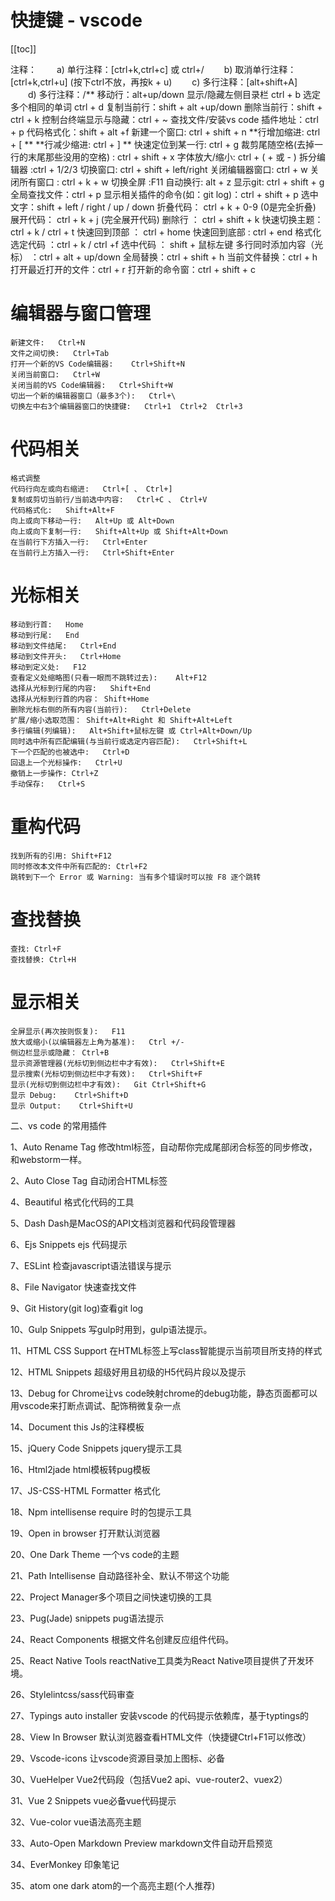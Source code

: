 
# 快捷键 - vscode

[[toc]]


注释：
　　a) 单行注释：[ctrl+k,ctrl+c] 或 ctrl+/
　　b) 取消单行注释：[ctrl+k,ctrl+u] (按下ctrl不放，再按k + u)
　　c) 多行注释：[alt+shift+A]
　　d) 多行注释：/**
移动行：alt+up/down
显示/隐藏左侧目录栏 ctrl + b
选定多个相同的单词  ctrl + d
复制当前行：shift + alt +up/down
删除当前行：shift + ctrl + k
控制台终端显示与隐藏：ctrl + ~
查找文件/安装vs code 插件地址：ctrl + p
代码格式化：shift + alt +f
新建一个窗口: ctrl + shift + n
**行增加缩进: ctrl + [ **
**行减少缩进: ctrl + ] **
快速定位到某一行: ctrl + g
裁剪尾随空格(去掉一行的末尾那些没用的空格) : ctrl + shift + x
字体放大/缩小: ctrl + ( + 或 - )
拆分编辑器 :ctrl + 1/2/3
切换窗口:  ctrl + shift + left/right
关闭编辑器窗口:  ctrl + w
关闭所有窗口 : ctrl + k + w
切换全屏 :F11
自动换行:  alt + z
显示git:   ctrl + shift + g
全局查找文件：ctrl + p
显示相关插件的命令(如：git log)：ctrl + shift + p
选中文字：shift + left / right / up / down
折叠代码： ctrl + k + 0-9 (0是完全折叠)
展开代码： ctrl + k + j (完全展开代码)
删除行 ： ctrl + shift + k
快速切换主题：ctrl + k / ctrl + t
快速回到顶部 ： ctrl + home
快速回到底部 : ctrl + end
格式化选定代码 ：ctrl + k / ctrl +f
选中代码 ： shift + 鼠标左键
多行同时添加内容（光标） ：ctrl + alt + up/down
全局替换：ctrl + shift + h
当前文件替换：ctrl + h
打开最近打开的文件：ctrl + r
打开新的命令窗：ctrl + shift + c



# 编辑器与窗口管理

```
新建文件:   Ctrl+N
文件之间切换:   Ctrl+Tab
打开一个新的VS Code编辑器:    Ctrl+Shift+N
关闭当前窗口:   Ctrl+W
关闭当前的VS Code编辑器:   Ctrl+Shift+W
切出一个新的编辑器窗口（最多3个):   Ctrl+\
切换左中右3个编辑器窗口的快捷键:   Ctrl+1  Ctrl+2  Ctrl+3
```

# 代码相关

```
格式调整
代码行向左或向右缩进:   Ctrl+[ 、 Ctrl+]
复制或剪切当前行/当前选中内容:   Ctrl+C 、 Ctrl+V
代码格式化:   Shift+Alt+F
向上或向下移动一行:   Alt+Up 或 Alt+Down
向上或向下复制一行:   Shift+Alt+Up 或 Shift+Alt+Down
在当前行下方插入一行:   Ctrl+Enter
在当前行上方插入一行:   Ctrl+Shift+Enter
```

# 光标相关

```
移动到行首:   Home
移动到行尾:   End
移动到文件结尾:   Ctrl+End
移动到文件开头:   Ctrl+Home
移动到定义处:   F12
查看定义处缩略图(只看一眼而不跳转过去):    Alt+F12
选择从光标到行尾的内容:   Shift+End
选择从光标到行首的内容： Shift+Home
删除光标右侧的所有内容(当前行):   Ctrl+Delete
扩展/缩小选取范围： Shift+Alt+Right 和 Shift+Alt+Left
多行编辑(列编辑):   Alt+Shift+鼠标左键 或 Ctrl+Alt+Down/Up
同时选中所有匹配编辑(与当前行或选定内容匹配):   Ctrl+Shift+L
下一个匹配的也被选中:   Ctrl+D
回退上一个光标操作:   Ctrl+U
撤销上一步操作: Ctrl+Z
手动保存:   Ctrl+S
```

# 重构代码

```
找到所有的引用: Shift+F12
同时修改本文件中所有匹配的: Ctrl+F2
跳转到下一个 Error 或 Warning: 当有多个错误时可以按 F8 逐个跳转
```

# 查找替换

```
查找: Ctrl+F
查找替换: Ctrl+H​​​​​​​
```

# 显示相关

```
全屏显示(再次按则恢复):   F11
放大或缩小(以编辑器左上角为基准):   Ctrl +/-
侧边栏显示或隐藏： Ctrl+B
显示资源管理器(光标切到侧边栏中才有效):   Ctrl+Shift+E
显示搜索(光标切到侧边栏中才有效):   Ctrl+Shift+F
显示(光标切到侧边栏中才有效):   Git Ctrl+Shift+G
显示 Debug:    Ctrl+Shift+D
显示 Output:    Ctrl+Shift+U
```



二、vs code 的常用插件

1、Auto Rename Tag 修改html标签，自动帮你完成尾部闭合标签的同步修改，和webstorm一样。

2、Auto Close Tag 自动闭合HTML标签

4、Beautiful 格式化代码的工具

5、Dash Dash是MacOS的API文档浏览器和代码段管理器

6、Ejs Snippets ejs 代码提示

7、ESLint 检查javascript语法错误与提示

8、File Navigator 快速查找文件

9、Git History(git log)查看git log

10、Gulp Snippets 写gulp时用到，gulp语法提示。

11、HTML CSS Support  在HTML标签上写class智能提示当前项目所支持的样式

12、HTML Snippets 超级好用且初级的H5代码片段以及提示

13、Debug for Chrome让vs code映射chrome的debug功能，静态页面都可以用vscode来打断点调试、配饰稍微复杂一点

14、Document this Js的注释模板

15、jQuery Code Snippets jquery提示工具

16、Html2jade html模板转pug模板

17、JS-CSS-HTML Formatter 格式化

18、Npm intellisense require 时的包提示工具

19、Open in browser 打开默认浏览器

20、One Dark Theme 一个vs code的主题

21、Path Intellisense 自动路径补全、默认不带这个功能

22、Project Manager多个项目之间快速切换的工具

23、Pug(Jade) snippets pug语法提示

24、React Components 根据文件名创建反应组件代码。

25、React Native Tools reactNative工具类为React Native项目提供了开发环境。

26、Stylelintcss/sass代码审查

27、Typings auto installer 安装vscode 的代码提示依赖库，基于typtings的

28、View In Browser 默认浏览器查看HTML文件（快捷键Ctrl+F1可以修改）

29、Vscode-icons 让vscode资源目录加上图标、必备

30、VueHelper Vue2代码段（包括Vue2 api、vue-router2、vuex2）

31、Vue 2 Snippets vue必备vue代码提示

32、Vue-color vue语法高亮主题

33、Auto-Open Markdown Preview markdown文件自动开启预览

34、EverMonkey 印象笔记

35、atom one dark atom的一个高亮主题(个人推荐)




